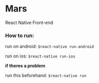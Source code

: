 # Mars
React Native Front-end

### How to run:

run on android:
`$react-native run-android`

run on ios:
`$react-native run-ios`


**if theres a problem**

run this beforehand:
`$react-native run`
